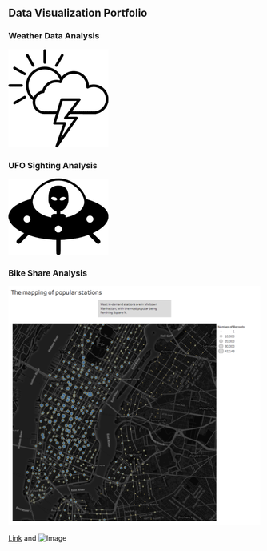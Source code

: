 ## Data Visualization Portfolio

### Weather Data Analysis

![image](/imgs/clouds.png)





### UFO Sighting Analysis

![image](/imgs/alien.png)





### Bike Share Analysis

![image](/imgs/outcome_Tableau_map.png)




[Link](url) and ![Image](src)
```
